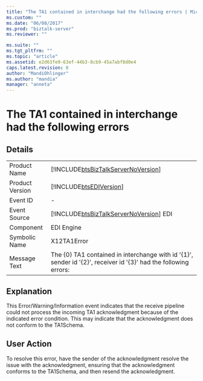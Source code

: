 ```yaml
---
title: "The TA1 contained in interchange had the following errors | Microsoft Docs"
ms.custom: ""
ms.date: "06/08/2017"
ms.prod: "biztalk-server"
ms.reviewer: ""

ms.suite: ""
ms.tgt_pltfrm: ""
ms.topic: "article"
ms.assetid: e2d63fe9-63ef-44b3-8cb9-45a7abf8d0e4
caps.latest.revision: 8
author: "MandiOhlinger"
ms.author: "mandia"
manager: "anneta"
---
```

# The TA1 contained in interchange had the following errors
## Details  
  
|                 |                                                                                                                  |
|-----------------|------------------------------------------------------------------------------------------------------------------|
|  Product Name   |                [!INCLUDE[btsBizTalkServerNoVersion](../includes/btsbiztalkservernoversion-md.md)]                |
| Product Version |                            [!INCLUDE[btsEDIVersion](../includes/btsediversion-md.md)]                            |
|    Event ID     |                                                        -                                                         |
|  Event Source   |              [!INCLUDE[btsBizTalkServerNoVersion](../includes/btsbiztalkservernoversion-md.md)] EDI              |
|    Component    |                                                    EDI Engine                                                    |
|  Symbolic Name  |                                                   X12TA1Error                                                    |
|  Message Text   | The {0} TA1 contained in interchange with id '{1}', sender id '{2}', receiver id '{3}' had the following errors: |
  
## Explanation  
 This Error/Warning/Information event indicates that the receive pipeline could not process the incoming TA1 acknowledgment because of the indicated error condition. This may indicate that the acknowledgment does not conform to the TA1Schema.  
  
## User Action  
 To resolve this error, have the sender of the acknowledgment resolve the issue with the acknowledgment, ensuring that the acknowledgment conforms to the TA1Schema, and then resend the acknowledgment.